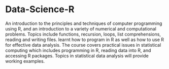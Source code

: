 # Data-Science-R

An introduction to the principles and techniques of computer programming using R, and an introduction to a variety of numerical and computational problems. Topics include functions, recursion, loops, list comprehensions, reading and writing files. learnt how to program in R as well as how to use R for effective data analysis. The course covers practical issues in statistical computing which includes programming in R, reading data into R, and accessing R packages. Topics in statistical data analysis will provide working examples.
